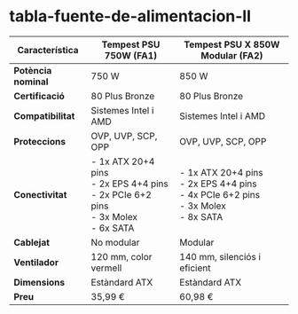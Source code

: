 # tabla-fuente-de-alimentacion-ll

| **Característica**          | **Tempest PSU 750W (FA1)**                                                                                     | **Tempest PSU X 850W Modular (FA2)**                                                                                                                                  |
|-----------------------------|-----------------------------------------------------------------------------------------------------------------|--------------------------------------------------------------------------------------------------------------------------------------------------------------------|
| **Potència nominal**        | 750 W                                                                                                          | 850 W                                                                                                                                                              |
| **Certificació**            | 80 Plus Bronze                                                                                                | 80 Plus Bronze                                                                                                                                                    |
| **Compatibilitat**          | Sistemes Intel i AMD                                                                                          | Sistemes Intel i AMD                                                                                                                                              |
| **Proteccions**             | OVP, UVP, SCP, OPP                                                                                            | OVP, UVP, SCP, OPP                                                                                                                                                |
| **Conectivitat**            | - 1x ATX 20+4 pins<br>- 2x EPS 4+4 pins<br>- 2x PCIe 6+2 pins<br>- 3x Molex<br>- 6x SATA                        | - 1x ATX 20+4 pins<br>- 2x EPS 4+4 pins<br>- 4x PCIe 6+2 pins<br>- 3x Molex<br>- 8x SATA                                                                            |
| **Cablejat**                | No modular                                                                                                    | Modular                                                                                                                                                           |
| **Ventilador**              | 120 mm, color vermell                                                                                         | 140 mm, silenciós i eficient                                                                                                                                      |
| **Dimensions**              | Estàndard ATX                                                                                                | Estàndard ATX                                                                                                                                                     |
| **Preu**                    | 35,99 €                                                                                                       | 60,98 €                                                                                                                         |
